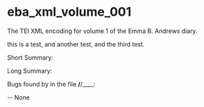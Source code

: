 # eba_xml_volume_001
The TEI XML encoding for volume 1 of the Emma B. Andrews diary.

this is a test, and another test, and the third test.

Short Summary:

Long Summary:

Bugs found by in the file __/__/____:

-- None
